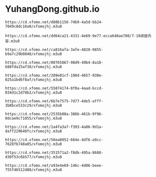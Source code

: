 # YuhangDong.github.io

```url
https://cd.xfomo.net/d88b1156-74b9-4a5d-bb24-7049c8dc16a0/xfomojhj.m3u8
```
```url
https://cd.xfomo.net/dd64ca21-4331-4e69-9e77-ecca648ae780/7-10讲座内容.m3u8
```
```url
https://cd.xfomo.net/ca816afa-3afe-4820-9855-b9a7c29b0848/xfomojhj.m3u8
```
```url
https://cd.xfomo.net/00765867-98d9-49b4-8a18-688fda15af30/xfomojhj.m3u8
```
```url
https://cd.xfomo.net/209e01cf-198d-4657-930e-025a1bd6f8af/xfomojhj.m3u8
```
```url
https://cd.xfomo.net/55874174-0f0a-4aad-bccd-034d1c2d78b2/xfomojhj.m3u8
```
```url
https://cd.xfomo.net/6b7e7575-7d77-4de5-afff-3b8bce533c29/xfomojhj.m3u8
```
```url
https://cd.xfomo.net/2535b88a-386b-461b-9f96-0dcae9c71055/xfomojhj.m3u8
```
```url
https://cd.xfomo.net/1a4fa3a7-f393-4a86-9d1a-daff229640fc/xfomojhj.m3u8
```
```url
https://cd.xfomo.net/56ea0952-664e-4df6-a9cc-7628fb740a05/xfomojhj.m3u8
```
```url
https://cd.xfomo.net/351571a2-f8db-495a-8688-d30f53c6b577/xfomojhj.m3u8
```
```url
https://cd.xfomo.net/a93e4e69-146c-4d06-beee-755f46512d80/xfomojhj.m3u8
```
